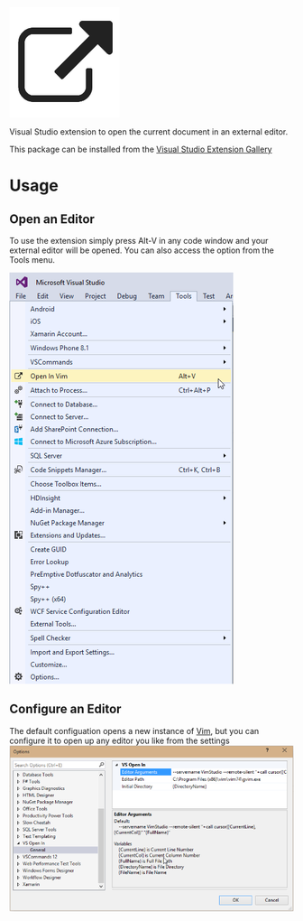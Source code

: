 ![logo](https://raw.githubusercontent.com/jquintus/VsOpenIn/master/VsOpenIn/VsOpenIn/Resources/large_icon.png)


Visual Studio extension to open the current document in an external editor.

This package can be installed from the [Visual Studio Extension Gallery](https://visualstudiogallery.msdn.microsoft.com/aaff387c-9cf9-4555-93b1-3572930f2cae)


# Usage
## Open an Editor
To use the extension simply press Alt-V in any code window and your external editor will be opened.  You can also access the option from the Tools menu.

![Tools](https://raw.githubusercontent.com/jquintus/VsOpenIn/master/VsOpenIn/VsOpenIn/Resources/ToolsMenu.png)

## Configure an Editor
The default configuation opens a new instance of [Vim](http://www.vim.org/download.php#pc), but you can configure it to open up any editor you like from the settings
![Configure](https://raw.githubusercontent.com/jquintus/VsOpenIn/master/VsOpenIn/VsOpenIn/Resources/preview_image.png)

